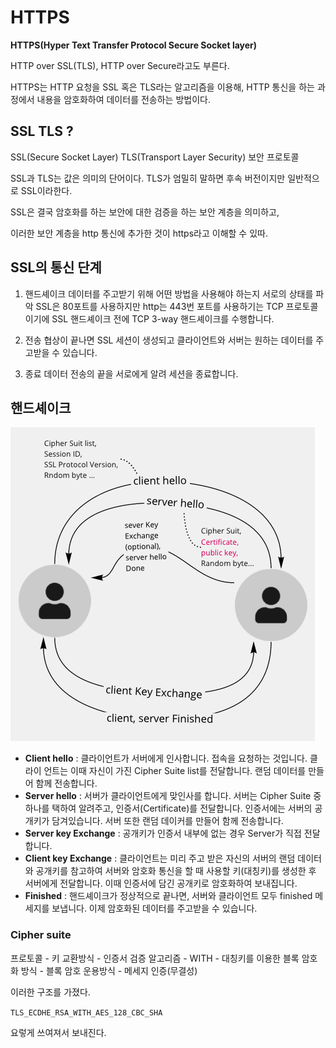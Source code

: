 # HTTPS

**HTTPS(Hyper Text Transfer Protocol Secure Socket layer)**

HTTP over SSL(TLS), HTTP over Secure라고도 부른다.

HTTPS는 HTTP 요청을 SSL 혹은 TLS라는 알고리즘을 이용해, HTTP 통신을 하는 과정에서 내용을 암호화하여 데이터를 전송하는 방법이다.

## SSL TLS ?

SSL(Secure Socket Layer) TLS(Transport Layer Security) 보안 프로토콜

SSL과 TLS는 값은 의미의 단어이다. TLS가 엄밀히 말하면 후속 버전이지만 일반적으로 SSL이라한다.

SSL은 결국 암호화를 하는 보안에 대한 검증을 하는 보안 계층을 의미하고,

이러한 보안 계층을 http 통신에 추가한 것이 https라고 이해할 수 있따.

## SSL의 통신 단계

1. 핸드셰이크
   데이터를 주고받기 위해 어떤 방법을 사용해야 하는지 서로의 상태를 파악
   SSL은 80포트를 사용하지만 http는 443번 포트를 사용하기는 TCP 프로토콜이기에 SSL 핸드셰이크 전에 TCP 3-way 핸드셰이크를 수행합니다.

2. 전송
   협상이 끝나면 SSL 세션이 생성되고 클라이언트와 서버는 원하는 데이터를 주고받을 수 있습니다.

3. 종료
   데이터 전송의 끝을 서로에게 알려 세션을 종료합니다.

## 핸드셰이크

![handshake](./src/handshake.png)

- **Client hello** : 클라이언트가 서버에게 인사합니다. 접속을 요청하는 것입니다. 클라이 언트는 이때 자신이 가진 Cipher Suite list를 전달합니다. 랜덤 데이터를 만들어 함께 전송합니다.
- **Server hello** : 서버가 클라이언트에게 맞인사를 합니다. 서버는 Cipher Suite 중 하나를 택하여 알려주고, 인증서(Certificate)를 전달합니다. 인증서에는 서버의 공개키가 담겨있습니다. 서버 또한 랜덤 데이커를 만들어 함께 전송합니다.
- **Server key Exchange** : 공개키가 인증서 내부에 없는 경우 Server가 직접 전달합니다.
- **Client key Exchange** : 클라이언트는 미리 주고 받은 자신의 서버의 랜덤 데이터와 공개키를 참고하여 서버와 암호화 통신을 할 때 사용할 키(대칭키)를 생성한 후 서버에게 전달합니다. 이때 인증서에 담긴 공개키로 암호화하여 보내집니다.
- **Finished** : 핸드셰이크가 정상적으로 끝나면, 서버와 클라이언트 모두 finished 메세지를 보냅니다. 이제 암호화된 데이터를 주고받을 수 있습니다.

### Cipher suite

프로토콜 - 키 교환방식 - 인증서 검증 알고리즘 - WITH - 대칭키를 이용한 블록 암호화 방식 - 블록 암호 운용방식 - 메세지 인증(무결성)

이러한 구조를 가졌다.

`TLS_ECDHE_RSA_WITH_AES_128_CBC_SHA`

요렇게 쓰여져서 보내진다.
